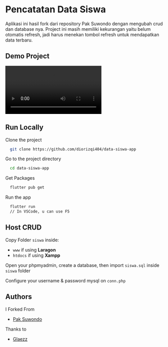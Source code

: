 
# Pencatatan Data Siswa

Aplikasi ini hasil fork dari repository Pak Suwondo dengan mengubah crud dan database nya. Project ini masih memiliki kekurangan yaitu belum otomatis refresh, jadi harus menekan tombol refresh untuk mendapatkan data terbaru.
## Demo Project

![Demo Video](./demo_siswa.mp4)


## Run Locally

Clone the project

```bash
  git clone https://github.com/diorizqi404/data-siswa-app
```

Go to the project directory

```bash
  cd data-siswa-app
```

Get Packages

```bash
  flutter pub get
```

Run the app

```bash
  flutter run
  // In VSCode, u can use F5
```


## Host CRUD

Copy Folder `siswa` inside:
- `www` if using **Laragon**
- `htdocs` if using **Xampp**

Open your phpmyadmin, create a database, then import `siswa.sql` inside `siswa` folder

Configure your username & password mysql on `conn.php`
## Authors
I Forked From
- [Pak Suwondo](https://github.com/suwondo7)

Thanks to
- [Glaezz](https://github.com/Glaezz)

